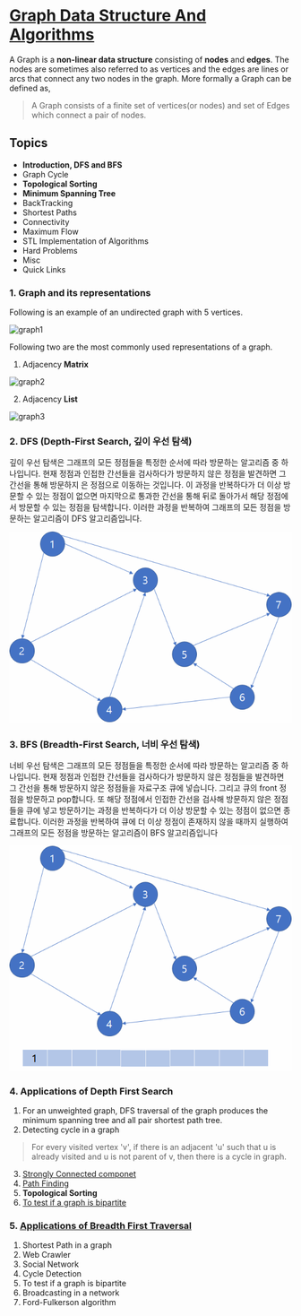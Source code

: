 # [Graph Data Structure And Algorithms](https://www.geeksforgeeks.org/graph-data-structure-and-algorithms/#introDFSnBFS)

A Graph is a **non-linear data structure** consisting of **nodes** and **edges**. The nodes are sometimes also referred to as vertices and the edges are lines or arcs that connect any two nodes in the graph. More formally a Graph can be defined as,
>A Graph consists of a finite set of vertices(or nodes) and set of Edges which connect a pair of nodes.

## Topics

* **Introduction, DFS and BFS**
* Graph Cycle
* **Topological Sorting**
* **Minimum Spanning Tree**
* BackTracking
* Shortest Paths
* Connectivity
* Maximum Flow
* STL Implementation of Algorithms
* Hard Problems
* Misc
* Quick Links

### 1. Graph and its representations

Following is an example of an undirected graph with 5 vertices.

![graph1](./img/graph.png)


Following two are the most commonly used representations of a graph.
1. Adjacency **Matrix**

![graph2](./img/adjacencymatrix.png)

2. Adjacency **List**

![graph3](./img/adjacencylist.png)


### 2. DFS (Depth-First Search, 깊이 우선 탐색)

깊이 우선 탐색은 그래프의 모든 정점들을 특정한 순서에 따라 방문하는 알고리즘 중 하나입니다. 현재 정점과 인접한 간선들을 검사하다가 방문하지 않은 정점을 발견하면 그 간선을 통해 방문하지 은 정점으로 이동하는 것입니다.
이 과정을 반복하다가 더 이상 방문할 수 있는 정점이 없으면 마지막으로 통과한 간선을 통해 뒤로 돌아가서 해당 정점에서 방문할 수 있는 정점을 탐색합니다. 이러한 과정을 반복하여 그래프의 모든 정점을 방문하는 알고리즘이 DFS 알고리즘입니다.

![graph1](./img/algorithm_6-1.gif)

### 3. BFS (Breadth-First Search, 너비 우선 탐색)
너비 우선 탐색은 그래프의 모든 정점들을 특정한 순서에 따라 방문하는 알고리즘 중 하나입니다. 현재 정점과 인접한 간선들을 검사하다가 방문하지 않은 정점들을 발견하면 그 간선을 통해 방문하지 않은 정점들을 자료구조 큐에 넣습니다. 그리고 큐의 front 정점을 방문하고 pop합니다.
또 해당 정점에서 인접한 간선을 검사해 방문하지 않은 정점들을 큐에 넣고 방문하기는 과정을 반복하다가 더 이상 방문할 수 있는 정점이 없으면 종료합니다. 이러한 과정을 반복하여 큐에 더 이상 정점이 존재하지 않을 때까지 실행하여 그래프의 모든 정점을 방문하는 알고리즘이 BFS 알고리즘입니다

![graph1](./img/algorithm_7-1.gif)

### 4. Applications of Depth First Search

1. For an unweighted graph, DFS traversal of the graph produces the minimum spanning tree and all pair shortest path tree.
2. Detecting cycle in a graph
> For every visited vertex 'v', if there is an adjacent 'u' such that u is already visited and u is not parent of v, then there is a cycle in graph.
3. [Strongly Connected componet](https://blog.naver.com/pkjhj485/221344212130)
3. [Path Finding](https://medium.com/omarelgabrys-blog/path-finding-algorithms-f65a8902eb40)
4. **Topological Sorting**
5. [To test if a graph is bipartite](https://gmlwjd9405.github.io/2018/08/23/algorithm-bipartite-graph.html)


### 5. [Applications of Breadth First Traversal](https://www.youtube.com/watch?time_continue=4&v=-CzEI2r5OTs)

1. Shortest Path in a graph
2. Web Crawler
3. Social Network
4. Cycle Detection
5. To test if a graph is bipartite
6. Broadcasting in a network
7. Ford-Fulkerson algorithm

